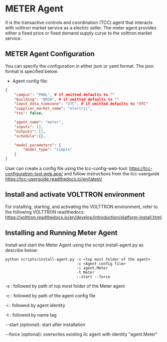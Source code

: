 # METER Agent
It is the transactive controls and coordination (TCC) agent that interacts with volttron market service as a electric seller.
The meter agent provides either a fixed price or fixed demand supply curve to the volttron market service. 
 
## METER Agent Configuration
You can specify the configuration in either json or yaml format. The json format is specified below:

* Agent config file:
```` json
{
    "campus": "PNNL", # if omitted defaults to ""
    "building": "BRSW", # if omitted defaults to ""
    "input_data_timezone": "UTC", # if omitted defaults to "UTC"
    "supplier_market_name": "electric",
    "tns": false,

    "agent_name": "meter",
    "inputs": [],
    "outputs": [],
    "schedule":{},

    "model_parameters": {
        "model_type": "simple"
	}
}
````
User can create a config file using the tcc-config-web-tool: https://tcc-configuration-tool.web.app/
and follow instructions from the tcc-userguide https://tcc-userguide.readthedocs.io/en/latest/

## Install and activate VOLTTRON environment
For installing, starting, and activating the VOLTTRON environment, refer to the following VOLTTRON readthedocs: 
https://volttron.readthedocs.io/en/develop/introduction/platform-install.html

## Installing and Running Meter Agent
Install and start the Meter Agent using the script install-agent.py as describe below:

```
python scripts/install-agent.py -s <top most folder of the agent> 
                                -c <Agent config file>
                                -i agent.Meter
                                -t Meter
                                --start --force
```
-s : followed by path of top most folder of the Meter agent

-c : followed by path of the agent config file

-i : followed by agent identity

-t : followed by name tag
 
--start (optional): start after installation

--force (optional): overwrites existing ilc agent with identity "agent.Meter"  


